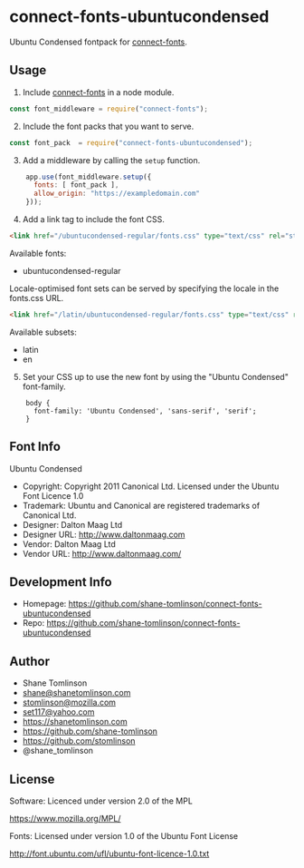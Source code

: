 # connect-fonts-ubuntucondensed

Ubuntu Condensed fontpack for [connect-fonts](https://github.com/shane-tomlinson/connect-fonts).

## Usage

1. Include [connect-fonts](https://github.com/shane-tomlinson/connect-fonts) in a node module.
```js
const font_middleware = require("connect-fonts");
```

2. Include the font packs that you want to serve.
```js
const font_pack  = require("connect-fonts-ubuntucondensed");
```

3. Add a middleware by calling the `setup` function.
```js
    app.use(font_middleware.setup({
      fonts: [ font_pack ],
      allow_origin: "https://exampledomain.com"
    }));
```

4. Add a link tag to include the font CSS.
```html
<link href="/ubuntucondensed-regular/fonts.css" type="text/css" rel="stylesheet"/ >
```


Available fonts:
* ubuntucondensed-regular

Locale-optimised font sets can be served by specifying the locale in the fonts.css URL.
```html
<link href="/latin/ubuntucondensed-regular/fonts.css" type="text/css" rel="stylesheet"/ >
```

Available subsets:
* latin
* en

5. Set your CSS up to use the new font by using the "Ubuntu Condensed" font-family.
```
    body {
      font-family: 'Ubuntu Condensed', 'sans-serif', 'serif';
    }
```

## Font Info
Ubuntu Condensed

* Copyright: Copyright 2011 Canonical Ltd.  Licensed under the Ubuntu Font Licence 1.0
* Trademark: Ubuntu and Canonical are registered trademarks of Canonical Ltd.
* Designer: Dalton Maag Ltd
* Designer URL: http://www.daltonmaag.com 
* Vendor: Dalton Maag Ltd
* Vendor URL: http://www.daltonmaag.com/

## Development Info
* Homepage: https://github.com/shane-tomlinson/connect-fonts-ubuntucondensed
* Repo: https://github.com/shane-tomlinson/connect-fonts-ubuntucondensed

## Author
* Shane Tomlinson
* shane@shanetomlinson.com
* stomlinson@mozilla.com
* set117@yahoo.com
* https://shanetomlinson.com
* https://github.com/shane-tomlinson
* https://github.com/stomlinson
* @shane_tomlinson


## License

Software: Licenced under version 2.0 of the MPL

  https://www.mozilla.org/MPL/

Fonts: Licensed under version 1.0 of the Ubuntu Font License

  http://font.ubuntu.com/ufl/ubuntu-font-licence-1.0.txt

